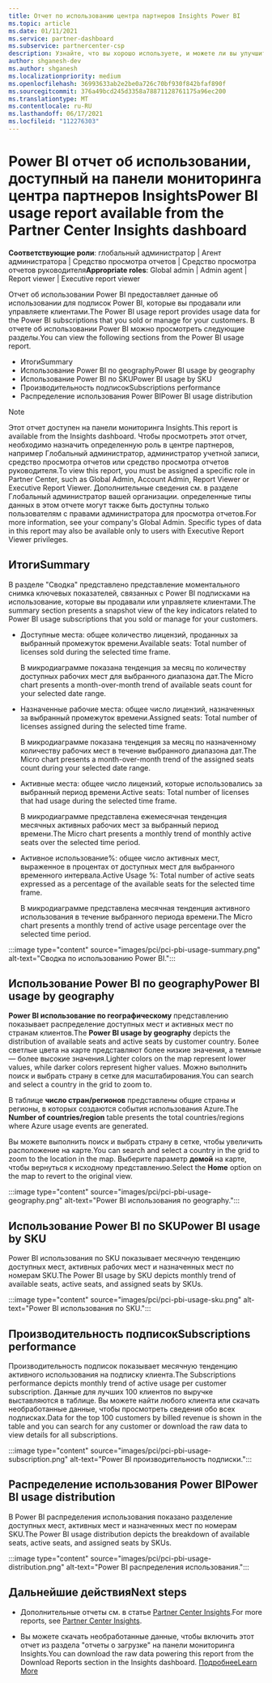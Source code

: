 ```yaml
---
title: Отчет по использованию центра партнеров Insights Power BI
ms.topic: article
ms.date: 01/11/2021
ms.service: partner-dashboard
ms.subservice: partnercenter-csp
description: Узнайте, что вы хорошо используете, и можете ли вы улучшить вопросы использования подписок Power BI, которые вы продаете или управляете клиентами.
author: shganesh-dev
ms.author: shganesh
ms.localizationpriority: medium
ms.openlocfilehash: 36993633ab2e2be0a726c70bf930f842bfaf890f
ms.sourcegitcommit: 376a49bcd245d3358a78871128761175a96ec200
ms.translationtype: MT
ms.contentlocale: ru-RU
ms.lasthandoff: 06/17/2021
ms.locfileid: "112276303"
---
```

# <a name="power-bi-usage-report-available-from-the-partner-center-insights-dashboard"></a><span data-ttu-id="8cfab-103">Power BI отчет об использовании, доступный на панели мониторинга центра партнеров Insights</span><span class="sxs-lookup"><span data-stu-id="8cfab-103">Power BI usage report available from the Partner Center Insights dashboard</span></span>

<span data-ttu-id="8cfab-104">**Соответствующие роли**: глобальный администратор | Агент администратора | Средство просмотра отчетов | Средство просмотра отчетов руководителя</span><span class="sxs-lookup"><span data-stu-id="8cfab-104">**Appropriate roles**: Global admin | Admin agent | Report viewer | Executive report viewer</span></span>

<span data-ttu-id="8cfab-105">Отчет об использовании Power BI предоставляет данные об использовании для подписок Power BI, которые вы продавали или управляете клиентами.</span><span class="sxs-lookup"><span data-stu-id="8cfab-105">The Power BI usage report provides usage data for the Power BI subscriptions that you sold or manage for your customers.</span></span> <span data-ttu-id="8cfab-106">В отчете об использовании Power BI можно просмотреть следующие разделы.</span><span class="sxs-lookup"><span data-stu-id="8cfab-106">You can view the following sections from the Power BI usage report.</span></span>

- <span data-ttu-id="8cfab-107">Итоги</span><span class="sxs-lookup"><span data-stu-id="8cfab-107">Summary</span></span>
- <span data-ttu-id="8cfab-108">Использование Power BI по geography</span><span class="sxs-lookup"><span data-stu-id="8cfab-108">Power BI usage by geography</span></span>
- <span data-ttu-id="8cfab-109">Использование Power BI по SKU</span><span class="sxs-lookup"><span data-stu-id="8cfab-109">Power BI usage by SKU</span></span>
- <span data-ttu-id="8cfab-110">Производительность подписок</span><span class="sxs-lookup"><span data-stu-id="8cfab-110">Subscriptions performance</span></span>
- <span data-ttu-id="8cfab-111">Распределение использования Power BI</span><span class="sxs-lookup"><span data-stu-id="8cfab-111">Power BI usage distribution</span></span>

 > [!NOTE]
 > <span data-ttu-id="8cfab-112">Этот отчет доступен на панели мониторинга Insights.</span><span class="sxs-lookup"><span data-stu-id="8cfab-112">This report is available from the Insights dashboard.</span></span> <span data-ttu-id="8cfab-113">Чтобы просмотреть этот отчет, необходимо назначить определенную роль в центре партнеров, например Глобальный администратор, администратор учетной записи, средство просмотра отчетов или средство просмотра отчетов руководителя.</span><span class="sxs-lookup"><span data-stu-id="8cfab-113">To view this report, you must be assigned a specific role in Partner Center, such as Global Admin, Account Admin, Report Viewer or Executive Report Viewer.</span></span> <span data-ttu-id="8cfab-114">Дополнительные сведения см. в разделе Глобальный администратор вашей организации. определенные типы данных в этом отчете могут также быть доступны только пользователям с правами администратора для просмотра отчетов.</span><span class="sxs-lookup"><span data-stu-id="8cfab-114">For more information, see your company's Global Admin. Specific types of data in this report may also be available only to users with Executive Report Viewer privileges.</span></span>

## <a name="summary"></a><span data-ttu-id="8cfab-115">Итоги</span><span class="sxs-lookup"><span data-stu-id="8cfab-115">Summary</span></span>

<span data-ttu-id="8cfab-116">В разделе "Сводка" представлено представление моментального снимка ключевых показателей, связанных с Power BI подписками на использование, которые вы продавали или управляете клиентами.</span><span class="sxs-lookup"><span data-stu-id="8cfab-116">The summary section presents a snapshot view of the key indicators related to Power BI usage subscriptions that you sold or manage for your customers.</span></span> 

- <span data-ttu-id="8cfab-117">Доступные места: общее количество лицензий, проданных за выбранный промежуток времени.</span><span class="sxs-lookup"><span data-stu-id="8cfab-117">Available seats: Total number of licenses sold during the selected time frame.</span></span>

   <span data-ttu-id="8cfab-118">В микродиаграмме показана тенденция за месяц по количеству доступных рабочих мест для выбранного диапазона дат.</span><span class="sxs-lookup"><span data-stu-id="8cfab-118">The Micro chart presents a month-over-month trend of available seats count for your selected date range.</span></span>

- <span data-ttu-id="8cfab-119">Назначенные рабочие места: общее число лицензий, назначенных за выбранный промежуток времени.</span><span class="sxs-lookup"><span data-stu-id="8cfab-119">Assigned seats: Total number of licenses assigned during the selected time frame.</span></span>

   <span data-ttu-id="8cfab-120">В микродиаграмме показана тенденция за месяц по назначенному количеству рабочих мест в течение выбранного диапазона дат.</span><span class="sxs-lookup"><span data-stu-id="8cfab-120">The Micro chart presents a month-over-month trend of the assigned seats count during your selected date range.</span></span>

- <span data-ttu-id="8cfab-121">Активные места: общее число лицензий, которые использовались за выбранный период времени.</span><span class="sxs-lookup"><span data-stu-id="8cfab-121">Active seats: Total number of licenses that had usage during the selected time frame.</span></span> 

   <span data-ttu-id="8cfab-122">В микродиаграмме представлена ежемесячная тенденция месячных активных рабочих мест за выбранный период времени.</span><span class="sxs-lookup"><span data-stu-id="8cfab-122">The Micro chart presents a monthly trend of monthly active seats over the selected time period.</span></span>

- <span data-ttu-id="8cfab-123">Активное использование%: общее число активных мест, выраженное в процентах от доступных мест для выбранного временного интервала.</span><span class="sxs-lookup"><span data-stu-id="8cfab-123">Active Usage %: Total number of active seats expressed as a percentage of the available seats for the selected time frame.</span></span> 

   <span data-ttu-id="8cfab-124">В микродиаграмме представлена месячная тенденция активного использования в течение выбранного периода времени.</span><span class="sxs-lookup"><span data-stu-id="8cfab-124">The Micro chart presents a monthly trend of active usage percentage over the selected time period.</span></span>

:::image type="content" source="images/pci/pci-pbi-usage-summary.png" alt-text="Сводка по использованию Power BI.":::

## <a name="power-bi-usage-by-geography"></a><span data-ttu-id="8cfab-126">Использование Power BI по geography</span><span class="sxs-lookup"><span data-stu-id="8cfab-126">Power BI usage by geography</span></span>

<span data-ttu-id="8cfab-127">**Power BI использование по географическому** представлению показывает распределение доступных мест и активных мест по странам клиентов.</span><span class="sxs-lookup"><span data-stu-id="8cfab-127">The **Power BI usage by geography** depicts the distribution of available seats and active seats by customer country.</span></span> <span data-ttu-id="8cfab-128">Более светлые цвета на карте представляют более низкие значения, а темные — более высокие значения.</span><span class="sxs-lookup"><span data-stu-id="8cfab-128">Lighter colors on the map represent lower values, while darker colors represent higher values.</span></span> <span data-ttu-id="8cfab-129">Можно выполнить поиск и выбрать страну в сетке для масштабирования.</span><span class="sxs-lookup"><span data-stu-id="8cfab-129">You can search and select a country in the grid to zoom to.</span></span>

<span data-ttu-id="8cfab-130">В таблице **число стран/регионов** представлены общие страны и регионы, в которых создаются события использования Azure.</span><span class="sxs-lookup"><span data-stu-id="8cfab-130">The **Number of countries/region** table presents the total countries/regions where Azure usage events are generated.</span></span>

<span data-ttu-id="8cfab-131">Вы можете выполнить поиск и выбрать страну в сетке, чтобы увеличить расположение на карте.</span><span class="sxs-lookup"><span data-stu-id="8cfab-131">You can search and select a country in the grid to zoom to the location in the map.</span></span> <span data-ttu-id="8cfab-132">Выберите параметр **домой** на карте, чтобы вернуться к исходному представлению.</span><span class="sxs-lookup"><span data-stu-id="8cfab-132">Select the **Home** option on the map to revert to the original view.</span></span>

:::image type="content" source="images/pci/pci-pbi-usage-geography.png" alt-text="Power BI использования по geography.":::

## <a name="power-bi-usage-by-sku"></a><span data-ttu-id="8cfab-134">Использование Power BI по SKU</span><span class="sxs-lookup"><span data-stu-id="8cfab-134">Power BI usage by SKU</span></span>

<span data-ttu-id="8cfab-135">Power BI использования по SKU показывает месячную тенденцию доступных мест, активных рабочих мест и назначенных мест по номерам SKU.</span><span class="sxs-lookup"><span data-stu-id="8cfab-135">The Power BI usage by SKU depicts monthly trend of available seats, active seats, and assigned seats by SKUs.</span></span>

:::image type="content" source="images/pci/pci-pbi-usage-sku.png" alt-text="Power BI использования по SKU.":::

## <a name="subscriptions-performance"></a><span data-ttu-id="8cfab-137">Производительность подписок</span><span class="sxs-lookup"><span data-stu-id="8cfab-137">Subscriptions performance</span></span>

<span data-ttu-id="8cfab-138">Производительность подписок показывает месячную тенденцию активного использования на подписку клиента.</span><span class="sxs-lookup"><span data-stu-id="8cfab-138">The Subscriptions performance depicts monthly trend of active usage per customer subscription.</span></span> <span data-ttu-id="8cfab-139">Данные для лучших 100 клиентов по выручке выставляются в таблице. Вы можете найти любого клиента или скачать необработанные данные, чтобы просмотреть сведения обо всех подписках.</span><span class="sxs-lookup"><span data-stu-id="8cfab-139">Data for the top 100 customers by billed revenue is shown in the table and you can search for any customer or download the raw data to view details for all subscriptions.</span></span>

:::image type="content" source="images/pci/pci-pbi-usage-subscription.png" alt-text="Power BI производительность подписки.":::

## <a name="power-bi-usage-distribution"></a><span data-ttu-id="8cfab-141">Распределение использования Power BI</span><span class="sxs-lookup"><span data-stu-id="8cfab-141">Power BI usage distribution</span></span>

<span data-ttu-id="8cfab-142">В Power BI распределения использования показано разделение доступных мест, активных мест и назначенных мест по номерам SKU.</span><span class="sxs-lookup"><span data-stu-id="8cfab-142">The Power BI usage distribution depicts the breakdown of available seats, active seats, and assigned seats by SKUs.</span></span>

:::image type="content" source="images/pci/pci-pbi-usage-distribution.png" alt-text="Power BI распределения использования.":::

## <a name="next-steps"></a><span data-ttu-id="8cfab-144">Дальнейшие действия</span><span class="sxs-lookup"><span data-stu-id="8cfab-144">Next steps</span></span>

- <span data-ttu-id="8cfab-145">Дополнительные отчеты см. в статье [Partner Center Insights](partner-center-insights.md).</span><span class="sxs-lookup"><span data-stu-id="8cfab-145">For more reports, see [Partner Center Insights](partner-center-insights.md).</span></span>

- <span data-ttu-id="8cfab-146">Вы можете скачать необработанные данные, чтобы включить этот отчет из раздела "отчеты о загрузке" на панели мониторинга Insights.</span><span class="sxs-lookup"><span data-stu-id="8cfab-146">You can download the raw data powering this report from the Download Reports section in the Insights dashboard.</span></span> [<span data-ttu-id="8cfab-147">Подробнее</span><span class="sxs-lookup"><span data-stu-id="8cfab-147">Learn More</span></span>](pci-download-reports.md) 
